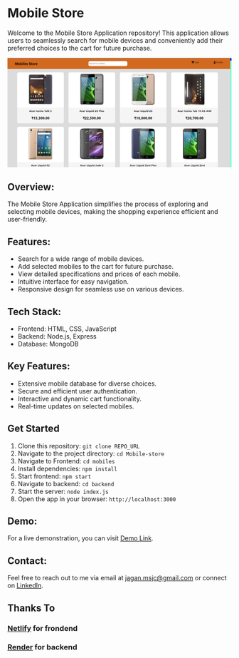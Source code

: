 # Mobile Store
Welcome to the Mobile Store Application repository! This application allows users to seamlessly search for mobile devices and conveniently add their preferred choices to the cart for future purchase.

[![Mobile Store](./Mobile-Store.png)](https://msj-mobile-store.netlify.app)

## Overview:
The Mobile Store Application simplifies the process of exploring and selecting mobile devices, making the shopping experience efficient and user-friendly.

## Features:
- Search for a wide range of mobile devices.
- Add selected mobiles to the cart for future purchase.
- View detailed specifications and prices of each mobile.
- Intuitive interface for easy navigation.
- Responsive design for seamless use on various devices.

## Tech Stack:
- Frontend: HTML, CSS, JavaScript
- Backend: Node.js, Express
- Database: MongoDB

## Key Features:
- Extensive mobile database for diverse choices.
- Secure and efficient user authentication.
- Interactive and dynamic cart functionality.
- Real-time updates on selected mobiles.

## Get Started
1. Clone this repository: `git clone REPO_URL`
2. Navigate to the project directory: `cd Mobile-store`
3. Navigate to Frontend: `cd mobiles`
4. Install dependencies: `npm install`
5. Start frontend: `npm start`
4. Navigate to backend: `cd backend`
5. Start the server: `node index.js`
6. Open the app in your browser: `http://localhost:3000`

## Demo:
For a live demonstration, you can visit [Demo Link](https://msj-mobile-store.netlify.app).

## Contact:
Feel free to reach out to me via email at [jagan.msjc@gmail.com](mailto:jagan.msjc@gmail.com) or connect on [LinkedIn](https://www.linkedin.com/in/jaganathms).

## Thanks To
### [Netlify](https://www.netlify.com) for frondend
### [Render](https://render.com) for backend
